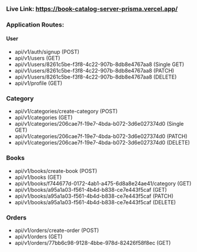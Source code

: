### Live Link: https://book-catalog-server-prisma.vercel.app/

### Application Routes:

#### User

- api/v1/auth/signup (POST)
- api/v1/users (GET)
- api/v1/users/8261c5be-f3f8-4c22-907b-8db8e4767aa8 (Single GET)
- api/v1/users/8261c5be-f3f8-4c22-907b-8db8e4767aa8 (PATCH)
- api/v1/users/8261c5be-f3f8-4c22-907b-8db8e4767aa8 (DELETE)
- api/v1/profile (GET)

### Category

- api/v1/categories/create-category (POST)
- api/v1/categories (GET)
- api/v1/categories/206cae7f-19e7-4bda-b072-3d6e027374d0 (Single GET)
- api/v1/categories/206cae7f-19e7-4bda-b072-3d6e027374d0 (PATCH)
- api/v1/categories/206cae7f-19e7-4bda-b072-3d6e027374d0 (DELETE)

### Books

- api/v1/books/create-book (POST)
- api/v1/books (GET)
- api/v1/books/f744677d-0172-4ab1-a475-6d8a8e24ae41/category (GET)
- api/v1/books/a95a1a03-f561-4b4d-b838-ce7e443f5caf (GET)
- api/v1/books/a95a1a03-f561-4b4d-b838-ce7e443f5caf (PATCH)
- api/v1/books/a95a1a03-f561-4b4d-b838-ce7e443f5caf (DELETE)

### Orders

- api/v1/orders/create-order (POST)
- api/v1/orders (GET)
- api/v1/orders/77bb6c98-9128-4bbe-978d-82426f58f8ec (GET)
